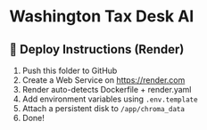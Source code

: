 # Washington Tax Desk AI

## 🚀 Deploy Instructions (Render)

1. Push this folder to GitHub
2. Create a Web Service on https://render.com
3. Render auto-detects Dockerfile + render.yaml
4. Add environment variables using `.env.template`
5. Attach a persistent disk to `/app/chroma_data`
6. Done!
